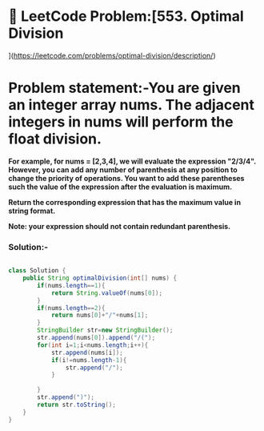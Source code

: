 # 📌 LeetCode Problem:[553. Optimal Division
](https://leetcode.com/problems/optimal-division/description/)

# **Problem statement:-You are given an integer array nums. The adjacent integers in nums will perform the float division.**

**For example, for nums = [2,3,4], we will evaluate the expression "2/3/4".**
**However, you can add any number of parenthesis at any position to change the priority of operations. You want to add these parentheses such the value of the expression after 
the evaluation is maximum.**

**Return the corresponding expression that has the maximum value in string format.**

**Note: your expression should not contain redundant parenthesis.**

### Solution:-

``` java

class Solution {
    public String optimalDivision(int[] nums) {
        if(nums.length==1){
            return String.valueOf(nums[0]);
        }
        if(nums.length==2){
            return nums[0]+"/"+nums[1];
        }
        StringBuilder str=new StringBuilder();
        str.append(nums[0]).append("/(");
        for(int i=1;i<nums.length;i++){
            str.append(nums[i]);
            if(i!=nums.length-1){
                str.append("/");
            }
            
        }
        str.append(")");  
        return str.toString();
    }
}
